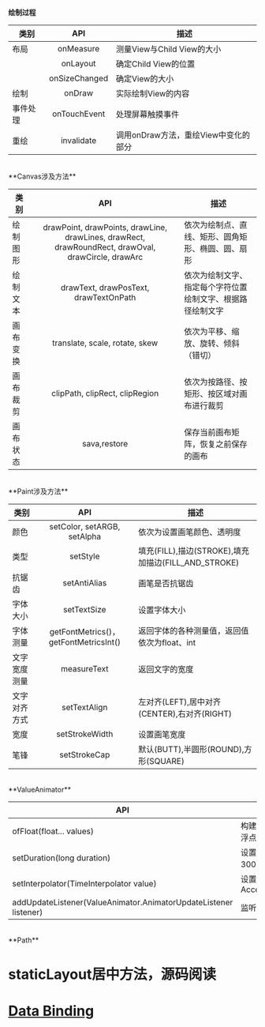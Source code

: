 **绘制过程**<br>

| 类别        | API           |描述  |
| ------------- |:-------------:|-----|
| 布局     | onMeasure  |  测量View与Child View的大小 |
|         | onLayout  |   确定Child View的位置|
|         | onSizeChanged  |   确定View的大小|
| 绘制     | onDraw  |   实际绘制View的内容|
| 事件处理     | onTouchEvent  |   处理屏幕触摸事件|
| 重绘     | invalidate  |   调用onDraw方法，重绘View中变化的部分|
<br>
**Canvas涉及方法**</br>

| 类别        | API           | 描述   |  
| ------------- |:-------------:| -----   |  
| 绘制图形      | drawPoint, drawPoints, drawLine, drawLines, drawRect, drawRoundRect, drawOval, drawCircle, drawArc | 依次为绘制点、直线、矩形、圆角矩形、椭圆、圆、扇形 |
| 绘制文本      | drawText, drawPosText, drawTextOnPath |    依次为绘制文字、指定每个字符位置绘制文字、根据路径绘制文字|
| 画布变换      | translate, scale, rotate, skew |   依次为平移、缩放、旋转、倾斜（错切） |
| 画布裁剪      | clipPath, clipRect, clipRegion |   依次为按路径、按矩形、按区域对画布进行裁剪 |
| 画布状态      | sava,restore |   保存当前画布矩阵，恢复之前保存的画布 |
</br>
**Paint涉及方法**</br>

| 类别        | API           | 描述  |
| ------------- |:-------------:| -----   | 
| 颜色      | setColor, setARGB, setAlpha | 依次为设置画笔颜色、透明度 |
| 类型      | setStyle |   填充(FILL),描边(STROKE),填充加描边(FILL_AND_STROKE) |
| 抗锯齿      | setAntiAlias |   画笔是否抗锯齿 |
| 字体大小      | setTextSize |   设置字体大小 |
| 字体测量      | getFontMetrics()，getFontMetricsInt() |   返回字体的各种测量值，返回值依次为float、int |
| 文字宽度测量      | measureText |   返回文字的宽度 |
| 文字对齐方式      | setTextAlign |   左对齐(LEFT),居中对齐(CENTER),右对齐(RIGHT) |
| 宽度      | setStrokeWidth |   设置画笔宽度 |
| 笔锋      | setStrokeCap |   默认(BUTT),半圆形(ROUND),方形(SQUARE) |
<br>
**ValueAnimator**<br>

| API        | 简介           |
| ------------- | ------------- |
|ofFloat(float... values)|构建ValueAnimator，设置动画的浮点值，需要设置2个以上的值|
|setDuration(long duration)|设置动画时长，默认的持续时间为300毫秒。|
|setInterpolator(TimeInterpolator value)|设置动画的线性非线性运动，默认AccelerateDecelerateInterpolator|
|addUpdateListener(ValueAnimator.AnimatorUpdateListener listener)|监听动画属性每一帧的变化|
<br>
**Path**
<br>

# staticLayout居中方法，源码阅读

# [Data Binding](https://developer.android.com/topic/libraries/data-binding/index.html)
